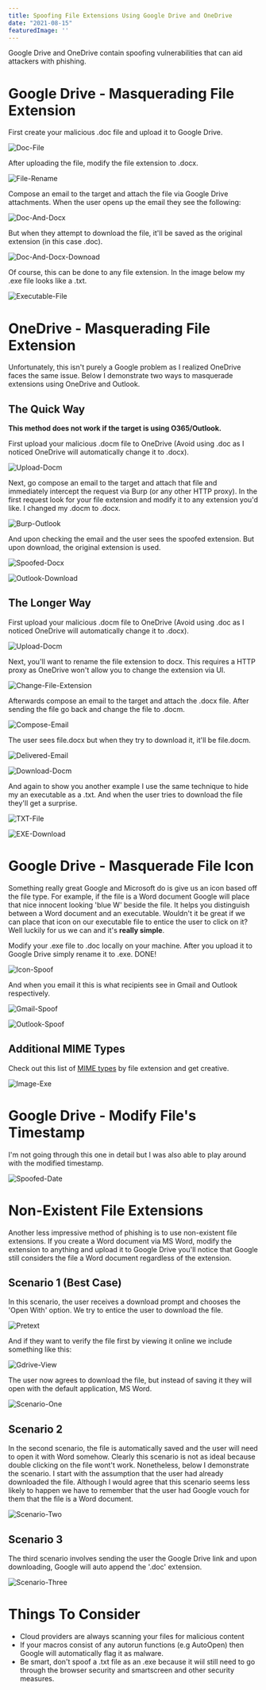 ```yaml
---
title: Spoofing File Extensions Using Google Drive and OneDrive
date: "2021-08-15"
featuredImage: ''
---
```


Google Drive and OneDrive contain spoofing vulnerabilities that can aid attackers with phishing<!-- end -->.

# Google Drive - Masquerading File Extension

First create your malicious .doc file and upload it to Google Drive.

![Doc-File](./doc_file_gdrive.png)

After uploading the file, modify the file extension to .docx.

![File-Rename](./file_rename.png)

Compose an email to the target and attach the file via Google Drive attachments. When the user opens up the email they see the following:

![Doc-And-Docx](./doc_and_docx.png)

But when they attempt to download the file, it'll be saved as the original extension (in this case .doc).

![Doc-And-Docx-Downoad](./doc_and_docx_download.png)

Of course, this can be done to any file extension. In the image below my .exe file looks like a .txt.

![Executable-File](./exe_file.png)

# OneDrive - Masquerading File Extension

Unfortunately, this isn't purely a Google problem as I realized OneDrive faces the same issue. Below I demonstrate two ways to masquerade extensions using OneDrive and Outlook.

## The Quick Way

**This method does not work if the target is using O365/Outlook.**

First upload your malicious .docm file to OneDrive (Avoid using .doc as I noticed OneDrive will automatically change it to .docx).

![Upload-Docm](./outlook1_upload_docm.png)

Next, go compose an email to the target and attach that file and immediately intercept the request via Burp (or any other HTTP proxy). In the first request look for your file extension and modify it to any extension you'd like. I changed my .docm to .docx.

![Burp-Outlook](./outlook_burp.png)

And upon checking the email and the user sees the spoofed extension. But upon download, the original extension is used.

![Spoofed-Docx](./outlook_docx.png)

![Outlook-Download](./outlook_download.png)

## The Longer Way

First upload your malicious .docm file to OneDrive (Avoid using .doc as I noticed OneDrive will automatically change it to .docx).

![Upload-Docm](./outlook1_upload_docm.png)

Next, you'll want to rename the file extension to docx. This requires a HTTP proxy as OneDrive won't allow you to change the extension via UI.

![Change-File-Extension](./outlook2_rename_to_docx.png)

Afterwards compose an email to the target and attach the .docx file. After sending the file go back and change the file to .docm.

![Compose-Email](./outlook3_email_docx_file.png)

The user sees file.docx but when they try to download it, it'll be file.docm.

![Delivered-Email](./outlook4_email_delivered.png)

![Download-Docm](./outlook5_download_docm.png)

And again to show you another example I use the same technique to hide my an executable as a .txt. And when the user tries to download the file they'll get a surprise.

![TXT-File](./outlook8_txt_delivered.png)

![EXE-Download](./outlook7_download_exe.png)

# Google Drive - Masquerade File Icon

Something really great Google and Microsoft do is give us an icon based off the file type. For example, if the file is a Word document Google will place that nice innocent looking 'blue W' beside the file. It helps you distinguish between a Word document and an executable. Wouldn't it be great if we can place that icon on our executable file to entice the user to click on it? Well luckily for us we can and it's **really simple**.

Modify your .exe file to .doc locally on your machine. After you upload it to Google Drive simply rename it to .exe. DONE!

![Icon-Spoof](./icon_spoof.gif)

And when you email it this is what recipients see in Gmail and Outlook respectively.

![Gmail-Spoof](./spoofed_icon_executable.png)

![Outlook-Spoof](./spoofed_icon_executable_outlook.png)

## Additional MIME Types

Check out this list of <a href="https://developer.mozilla.org/en-US/docs/Web/HTTP/Basics_of_HTTP/MIME_types/Common_types" target="_blank">MIME types</a> by file extension and get creative.

![Image-Exe](./image_exe.png)

# Google Drive - Modify File's Timestamp

I'm not going through this one in detail but I was also able to play around with the modified timestamp.

![Spoofed-Date](./spoofed_date.png)

# Non-Existent File Extensions

Another less impressive method of phishing is to use non-existent file extensions. If you create a Word document via MS Word, modify the extension to anything and upload it to Google Drive you'll notice that Google still considers the file a Word document regardless of the extension.

## Scenario 1 (Best Case)

In this scenario, the user receives a download prompt and chooses the 'Open With' option. We try to entice the user to download the file.

![Pretext](./email_bait.png)

And if they want to verify the file first by viewing it online we include something like this:

![Gdrive-View](./gdrive_view.png)

The user now agrees to download the file, but instead of saving it they will open with the default application, MS Word.

![Scenario-One](./scenario1.gif)

## Scenario 2

In the second scenario, the file is automatically saved and the user will need to open it with Word somehow. Clearly this scenario is not as ideal because double clicking on the file wont't work. Nonetheless, below I demonstrate the scenario. I start with the assumption that the user had already downloaded the file. Although I would agree that this scenario seems less likely to happen we have to remember that the user had Google vouch for them that the file is a Word document.

![Scenario-Two](./scenario2.gif)

## Scenario 3

The third scenario involves sending the user the Google Drive link and upon downloading, Google will auto append the '.doc' extension.

![Scenario-Three](./scenario3.png)

# Things To Consider

* Cloud providers are always scanning your files for malicious content
* If your macros consist of any autorun functions (e.g AutoOpen) then Google will automatically flag it as malware.
* Be smart, don't spoof a .txt file as an .exe because it wiil still need to go through the browser security and smartscreen and other security measures.



